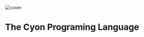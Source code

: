 ![cover](https://user-images.githubusercontent.com/122537464/212894668-66ddaf13-9e4e-4ec6-8c24-9c75e08a469b.png)

# The Cyon Programing Language
